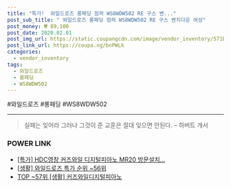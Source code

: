 ```yaml
--- 
title: "특가!  와일드로즈 롱패딩 점퍼 WS8WDW502 RE 구스 벤..." 
post_sub_title: " 와일드로즈 롱패딩 점퍼 WS8WDW502 RE 구스 벤치다운 여성" 
post_money: ₩ 89,100 
post_date: 2020.02.01 
post_img_url: https://static.coupangcdn.com/image/vendor_inventory/571b/579f4f93ec4612d29c77c1bf01cb99c5b0319c3e25041c9306bbf602d206.jpg 
post_link_url: https://coupa.ng/bnPWLk 
categories: 
  - vendor_inventory 
tags: 
  - 와일드로즈 
  - 롱패딩 
  - WS8WDW502 
--- 
```

  #와일드로즈 #롱패딩 #WS8WDW502 
<hr> 

> 실패는 잊어라 그러나 그것이 준 교훈은 절대 잊으면 안된다. – 하버트 개서 


### POWER LINK

* <a href="https://blog.naver.com/sakai111/221792489522" target="_blank">[특가] HDC영창 커즈와일 디지털피아노 MR20 방문설치...</a>
* <a href="https://blog.naver.com/sakai111/221792101175" target="_blank"> [생활] 와일드로즈 특가 순위 ~56위</a>
* <a href="https://blog.naver.com/an0733/221792152387" target="_blank"> TOP ~57위 [생활] 커즈와일디지털피아노</a>
